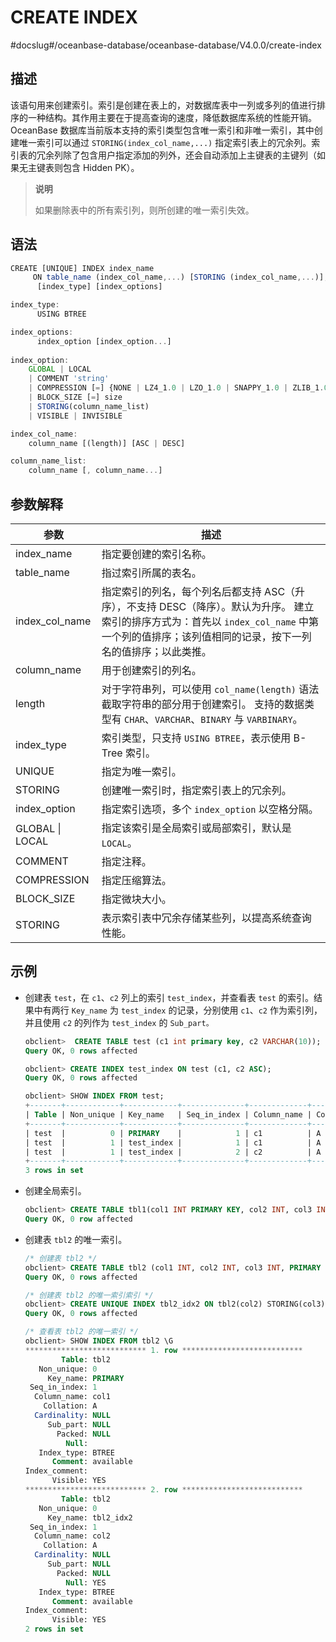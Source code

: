 CREATE INDEX 
=================================
#docslug#/oceanbase-database/oceanbase-database/V4.0.0/create-index


描述 
-----------------------

该语句用来创建索引。索引是创建在表上的，对数据库表中一列或多列的值进行排序的一种结构。其作用主要在于提高查询的速度，降低数据库系统的性能开销。
OceanBase 数据库当前版本支持的索引类型包含唯一索引和非唯一索引，其中创建唯一索引可以通过 `STORING(index_col_name,...)`  指定索引表上的冗余列。索引表的冗余列除了包含用户指定添加的列外，还会自动添加上主键表的主键列（如果无主键表则包含 Hidden PK）。
>**说明**
>
>如果删除表中的所有索引列，则所创建的唯一索引失效。

语法 
-----------------------

```javascript
CREATE [UNIQUE] INDEX index_name 
     ON table_name (index_col_name,...) [STORING (index_col_name,...)];
      [index_type] [index_options] 

index_type: 
      USING BTREE

index_options: 
      index_option [index_option...]
      
index_option: 
    GLOBAL | LOCAL
    | COMMENT 'string'
    | COMPRESSION [=] {NONE | LZ4_1.0 | LZO_1.0 | SNAPPY_1.0 | ZLIB_1.0}
    | BLOCK_SIZE [=] size
    | STORING(column_name_list) 
    | VISIBLE | INVISIBLE

index_col_name: 
    column_name [(length)] [ASC | DESC]

column_name_list: 
    column_name [, column_name...]
```



参数解释 
-------------------------



|     **参数**      |                                                             **描述**                                                              |
|-----------------|---------------------------------------------------------------------------------------------------------------------------------|
| index_name      | 指定要创建的索引名称。                                                                                                                     |
| table_name      | 指过索引所属的表名。                                                                                                                      |
| index_col_name  | 指定索引的列名，每个列名后都支持 ASC（升序），不支持 DESC（降序）。默认为升序。 建立索引的排序方式为：首先以 `index_col_name` 中第一个列的值排序；该列值相同的记录，按下一列名的值排序；以此类推。 |
| column_name     | 用于创建索引的列名。                                                                                                                      |
| length          | 对于字符串列，可以使用 `col_name(length)` 语法截取字符串的部分用于创建索引。 支持的数据类型有 `CHAR`、`VARCHAR`、`BINARY` 与 `VARBINARY`。              |
| index_type      | 索引类型，只支持 `USING BTREE`，表示使用 B-Tree 索引。                                                                                          |
| UNIQUE          | 指定为唯一索引。                                                                                                                        |
| STORING        | 创建唯一索引时，指定索引表上的冗余列。                                                                                                                                 |
| index_option    | 指定索引选项，多个 `index_option` 以空格分隔。                                                                                                 |
| GLOBAL \| LOCAL | 指定该索引是全局索引或局部索引，默认是 `LOCAL`。                                                                                                    |
| COMMENT         | 指定注释。                                                                                                                           |
| COMPRESSION     | 指定压缩算法。                                                                                                                         |
| BLOCK_SIZE      | 指定微块大小。                                                                                                                         |
| STORING         | 表示索引表中冗余存储某些列，以提高系统查询性能。                                                                                                        |



示例 
-----------------------

* 创建表 `test`，在 `c1`、`c2` 列上的索引 `test_index`，并查看表 `test` 的索引。结果中有两行 `Key_name` 为 `test_index` 的记录，分别使用 `c1`、`c2` 作为索引列，并且使用 `c2` 的列作为 `test_index` 的 `Sub_part。`

  ```sql
  obclient>  CREATE TABLE test (c1 int primary key, c2 VARCHAR(10));
  Query OK, 0 rows affected 
  
  obclient> CREATE INDEX test_index ON test (c1, c2 ASC);
  Query OK, 0 rows affected 
  
  obclient> SHOW INDEX FROM test;
  +-------+------------+------------+--------------+-------------+-----------+-------------+----------+--------+------+------------+-----------+---------------+---------+
  | Table | Non_unique | Key_name   | Seq_in_index | Column_name | Collation | Cardinality | Sub_part | Packed | Null | Index_type | Comment   | Index_comment | Visible |
  +-------+------------+------------+--------------+-------------+-----------+-------------+----------+--------+------+------------+-----------+---------------+---------+
  | test  |          0 | PRIMARY    |            1 | c1          | A         |        NULL | NULL     | NULL   |      | BTREE      | available |               | YES     |
  | test  |          1 | test_index |            1 | c1          | A         |        NULL | NULL     | NULL   |      | BTREE      | available |               | YES     |
  | test  |          1 | test_index |            2 | c2          | A         |        NULL | NULL     | NULL   | YES  | BTREE      | available |               | YES     |
  +-------+------------+------------+--------------+-------------+-----------+-------------+----------+--------+------+------------+-----------+---------------+---------+
  3 rows in set
  ```



* 创建全局索引。

  ```sql
  obclient> CREATE TABLE tbl1(col1 INT PRIMARY KEY, col2 INT, col3 INT, INDEX IDX(col2) GLOBAL);
  Query OK, 0 row affected
  ```

* 创建表 `tbl2` 的唯一索引。

   ```sql
   /* 创建表 tbl2 */
   obclient> CREATE TABLE tbl2 (col1 INT, col2 INT, col3 INT, PRIMARY KEY(col1));
   Query OK, 0 rows affected

   /* 创建表 tbl2 的唯一索引索引 */
   obclient> CREATE UNIQUE INDEX tbl2_idx2 ON tbl2(col2) STORING(col3);
   Query OK, 0 rows affected

   /* 查看表 tbl2 的唯一索引 */
   obclient> SHOW INDEX FROM tbl2 \G
  *************************** 1. row ***************************
           Table: tbl2
      Non_unique: 0
        Key_name: PRIMARY
    Seq_in_index: 1
     Column_name: col1
       Collation: A
     Cardinality: NULL
        Sub_part: NULL
          Packed: NULL
            Null:
      Index_type: BTREE
         Comment: available
   Index_comment:
         Visible: YES
   *************************** 2. row ***************************
           Table: tbl2
      Non_unique: 0
        Key_name: tbl2_idx2
    Seq_in_index: 1
     Column_name: col2
       Collation: A
     Cardinality: NULL
        Sub_part: NULL
          Packed: NULL
            Null: YES
      Index_type: BTREE
         Comment: available
   Index_comment:
         Visible: YES
   2 rows in set 
  ```


  



